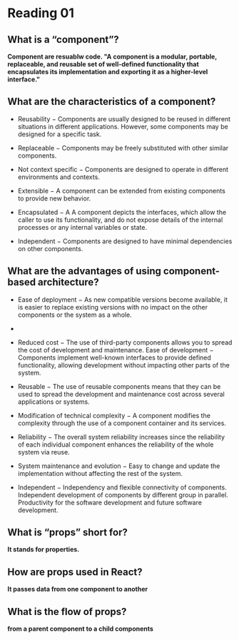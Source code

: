 # Reading 01

## What is a “component”?

**Component are resuablw code. "A component is a modular, portable, replaceable, and reusable set of well-defined functionality that encapsulates its implementation and exporting it as a higher-level interface."**


## What are the characteristics of a component?
- Reusability − Components are usually designed to be reused in different situations in different applications. However, some components may be designed for a specific task.

- Replaceable − Components may be freely substituted with other similar components.

- Not context specific − Components are designed to operate in different environments and contexts.
- Extensible − A component can be extended from existing components to provide new behavior.
- Encapsulated − A A component depicts the interfaces, which allow the caller to use its functionality, and do not expose details of the internal processes or any internal variables or state.
- Independent − Components are designed to have minimal dependencies on other components.

## What are the advantages of using component-based architecture?
- Ease of deployment − As new compatible versions become available, it is easier to replace existing versions with no impact on the other components or the system as a whole.
- 
- Reduced cost − The use of third-party components allows you to spread the cost of development and maintenance.
Ease of development − Components implement well-known interfaces to provide defined functionality, allowing development without impacting other parts of the system.

- Reusable − The use of reusable components means that they can be used to spread the development and maintenance cost across several applications or systems.

- Modification of technical complexity − A component modifies the complexity through the use of a component container and its services.
- Reliability − The overall system reliability increases since the reliability of each individual component enhances the reliability of the whole system via reuse.
- System maintenance and evolution − Easy to change and update the implementation without affecting the rest of the system.
- Independent − Independency and flexible connectivity of components. Independent development of components by different group in parallel. Productivity for the software development and future software development.


## What is “props” short for?

**It stands for properties.**

## How are props used in React?

**It passes data from one component to another**

## What is the flow of props?

**from a parent component to a child components**
